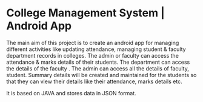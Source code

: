 # College Management System | Android App
The main aim of this project is to create an android app for managing
different activities like updating attendance, managing student & faculty
department records in colleges.
The admin or faculty can access the attendance & marks details of their
students.
The department can access the details of the faculty .
The admin can access all the details of faculty, student. Summary details
will be created and maintained for the students so that they can view their
details like their attendance, marks details etc.


It is based on JAVA and stores data in JSON format. 
